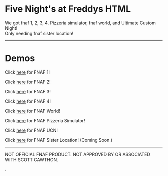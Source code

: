 # Five Night's at Freddys HTML
 We got fnaf 1, 2, 3, 4. Pizzeria simulator, fnaf world, and Ultimate Custom Night!<br>
 Only needing fnaf sister location!
<hr>

# Demos
Click [here](https://irv77.github.io/hd_fnaf/1/) for FNAF 1!<br>

Click [here](https://irv77.github.io/hd_fnaf/2/) for FNAF 2!<br>

Click [here](https://irv77.github.io/hd_fnaf/3/) for FNAF 3!<br>

Click [here](https://irv77.github.io/hd_fnaf/4/) for FNAF 4!<br>

Click [here](https://irv77.github.io/hd_fnaf/w/) for FNAF World!<br>

Click [here](https://irv77.github.io/hd_fnaf/ps/) for FNAF Pizzeria Simulator!<br>

Click [here](https://irv77.github.io/hd_fnaf/ucn/) for FNAF UCN! <br>

Click [here](google.com/) for FNAF Sister Location! (Coming Soon.) <br>
 <hr>

NOT OFFICIAL FNAF PRODUCT. NOT APPROVED BY OR ASSOCIATED WITH SCOTT CAWTHON.

.

